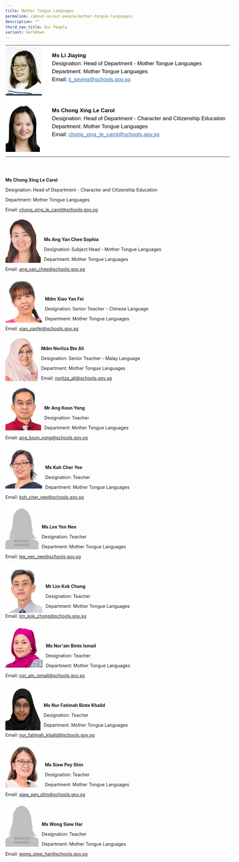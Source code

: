 ```yaml
---
title: Mother Tongue Languages
permalink: /about-us/our-people/mother-tongue-languages/
description: ""
third_nav_title: Our People
variant: markdown
---
```

<table style="margin: auto;
    outline: 0px;
    padding: 0px;
    border-collapse: collapse;
    clear: both;
    border: 1px solid transparent;
    table-layout: fixed;
    color: rgb(0, 0, 0);
    font-family: Helvetica, sans-serif;
    font-size: 17px;
    font-style: normal;
    font-variant-ligatures: normal;
    font-variant-caps: normal;
    font-weight: 400;
    letter-spacing: normal;
    orphans: 2;
    text-align: left;
    text-transform: none;
    white-space: normal;
    widows: 2;
    word-spacing: 0px;
    -webkit-text-stroke-width: 0px;
    background-color: rgb(255, 255, 255);
    text-decoration-thickness: initial;
    text-decoration-style: initial;
    text-decoration-color: initial;
    width: 840px;" class="ive_eobj_center ives_tab_kosong">
  <tbody style="margin: 0px; outline: 0px; padding: 0px">
    <tr style="margin: 0px; outline: 0px; padding: 0px">
      <td style="margin: 0px;
          outline: 0px;
          padding: 0px 15px 15px 0px;
          vertical-align: top;
          width: 130px;">
        <img style="margin: 0px 10px 0px 0px;
            outline: 0px;
            padding: 0px;
            border: none;
            max-width: 100%;
            float: left;
            width: 113px;
            height: 157px;" class="ive_eobj_left" alt="Tan Soon Hui.jpg" src="/images/Mother_Tongue/li_jiaying_1.jpg"><br style="margin: 0px; outline: 0px; padding: 0px">
      </td>
      <td style="margin: 0px;
          outline: 0px;
          padding: 0px 15px 15px 0px;
          vertical-align: top;">
        <br style="margin: 0px; outline: 0px; padding: 0px">
        <div style="margin: 0px;
            outline: 0px;
            padding: 0px;
            line-height: 24.99px;
            color: rgb(0, 0, 0);
            font-family: Helvetica, sans-serif;
            font-size: 17px;
            font-weight: 400;">
          <b style="margin: 0px; outline: 0px; padding: 0px">Ms Li Jiaying</b>
        </div>
        <div style="margin: 0px;
            outline: 0px;
            padding: 0px;
            line-height: 24.99px;
            color: rgb(0, 0, 0);
            font-family: Helvetica, sans-serif;
            font-size: 17px;
            font-weight: 400;">
          Designation: Head of Department - Mother Tongue Languages
        </div>
        <div style="margin: 0px;
            outline: 0px;
            padding: 0px;
            line-height: 24.99px;
            color: rgb(0, 0, 0);
            font-family: Helvetica, sans-serif;
            font-size: 17px;
            font-weight: 400;">
          Department: Mother Tongue Languages
        </div>
        <div style="margin: 0px;
            outline: 0px;
            padding: 0px;
            line-height: 24.99px;
            color: rgb(0, 0, 0);
            font-family: Helvetica, sans-serif;
            font-size: 17px;
            font-weight: 400;">
          Email:<span>&nbsp;</span><a style="margin: 0px;
              outline: 0px;
              padding: 0px;
              color: rgb(42, 103, 183);
              text-decoration: underline;" target="" href="mailto:li_jiaying@schools.gov.sg">li_jiaying@schools.gov.sg</a>
        </div>
      </td>
		</tr>
		<tr style="margin: 0px; outline: 0px; padding: 0px">
      <td style="margin: 0px;
          outline: 0px;
          padding: 0px 15px 15px 0px;
          vertical-align: top;">
        <img style="margin: 0px 10px 0px 0px;
            outline: 0px;
            padding: 0px;
            border: none;
            max-width: 100%;
            float: left;
            width: 107px;
            height: 161px;" class="ive_eobj_left" alt="Wu Danping.jpg" src="/images/School_Leaders/vanessa_cheng1.jpg"><br style="margin: 0px; outline: 0px; padding: 0px">
      </td>
      <td style="margin: 0px;
          outline: 0px;
          padding: 0px 15px 15px 0px;
          vertical-align: top;">
        <br style="margin: 0px; outline: 0px; padding: 0px">
        <div style="margin: 0px;
            outline: 0px;
            padding: 0px;
            line-height: 24.99px;
            color: rgb(0, 0, 0);
            font-family: Helvetica, sans-serif;
            font-size: 17px;
            font-weight: 400;">
          <b style="margin: 0px; outline: 0px; padding: 0px">Ms Chong Xing Le Carol</b>
        </div>
        <div style="margin: 0px;
            outline: 0px;
            padding: 0px;
            line-height: 24.99px;
            color: rgb(0, 0, 0);
            font-family: Helvetica, sans-serif;
            font-size: 17px;
            font-weight: 400;">
          Designation: Head of Department -&nbsp;Character and Citizenship Education
        </div>
        <div style="margin: 0px;
            outline: 0px;
            padding: 0px;
            line-height: 24.99px;
            color: rgb(0, 0, 0);
            font-family: Helvetica, sans-serif;
            font-size: 17px;
            font-weight: 400;">
          Department: Mother Tongue Languages
        </div>
        <div style="margin: 0px;
            outline: 0px;
            padding: 0px;
            line-height: 24.99px;
            color: rgb(0, 0, 0);
            font-family: Helvetica, sans-serif;
            font-size: 17px;
            font-weight: 400;">
          Email:<span>&nbsp;</span><a style="margin: 0px;
              outline: 0px;
              padding: 0px;
              color: rgb(42, 103, 183);
              text-decoration: underline;" target="" href="mailto:chong_xing_le_carol@schools.gov.sg">chong_xing_le_carol@schools.gov.sg</a>
        </div>
      </td>
    </tr>
 </tbody>
</table>

<br>
<p></p>


<p>
<br>
</p>
<p><strong>Ms Chong Xing Le Carol</strong>
</p>
<p>Designation: Head of Department -&nbsp;Character and Citizenship Education</p>
<p>Department: Mother Tongue Languages</p>
<p>Email:&nbsp;<a href="mailto:chong_xing_le_carol@schools.gov.sg" rel="noopener noreferrer nofollow" target=""><u>chong_xing_le_carol@schools.gov.sg</u></a>
</p>




<div class="isomer-image-wrapper">
<img style="margin: 0px 10px 0px 0px;
          outline: 0px;
          padding: 0px;
          border: none;
          max-width: 100%;
          float: left;
          width: 111px;
          height: 144px;" height="auto" width="100%" alt="Ang_yan_chee" src="/images/Mother_Tongue/ang_yan_chee.png">
</div>
<p>
<br>
</p>


<p>
<br>
</p>
<p><strong>Ms&nbsp;Ang Yan Chee Sophia</strong>
</p>
<p>Designation: Subject Head - Mother Tongue Languages</p>
<p>Department: Mother Tongue Languages</p>
<p>Email:&nbsp;<a href="mailto:ang_yan_chee@schools.gov.sg" rel="noopener noreferrer nofollow" target=""><u>ang_yan_chee@schools.gov.sg</u></a>
</p>




<div class="isomer-image-wrapper">
<img style="margin: 0px 10px 0px 0px;
          outline: 0px;
          padding: 0px;
          border: none;
          max-width: 100%;
          float: left;
          width: 114px;
          height: 145px;" height="auto" width="100%" alt="Xiao Yan Fei.jpg" src="/images/Mother_Tongue/Xiao%20Yan%20Fei.jpeg">
</div>
<p>
<br>
</p>


<p>
<br>
</p>
<p><strong>Mdm Xiao Yan Fei</strong>
</p>
<p>Designation: Senior Teacher - Chinese Language</p>
<p>Department: Mother Tongue Languages</p>
<p>Email:&nbsp;<a href="mailto:xiao_yanfei@schools.gov.sg" rel="noopener noreferrer nofollow" target=""><u>xiao_yanfei@schools.gov.sg</u></a>
</p>




<div class="isomer-image-wrapper">
<img style="margin: 0px 10px 0px 0px;
            outline: 0px;
            padding: 0px;
            border: none;
            max-width: 100%;
            float: left;
            width: 102px;
            height: 142px;" height="auto" width="100%" alt="Norliza Bte Ali web.jpg" src="/images/Mother_Tongue/Norliza%20Bte%20Ali%20web.jpeg">
</div>


<p>
<br>
</p>
<p><strong>Mdm Norliza Bte Ali</strong>
</p>
<p>Designation: Senior Teacher - Malay Language</p>
<p>Department: Mother Tongue Languages</p>
<p>Email:&nbsp;<a href="mailto:norliza_ali@schools.gov.sg" rel="noopener noreferrer nofollow" target=""><u>norliza_ali@schools.gov.sg</u></a>
</p>




<div class="isomer-image-wrapper">
<img style="margin: 0px 10px 0px 0px;
            outline: 0px;
            padding: 0px;
            border: none;
            max-width: 100%;
            float: left;
            width: 112px;
            height: 141px;" height="auto" width="100%" alt="Ang Koon Yong.jpg" src="/images/Mother_Tongue/Ang%20Koon%20Yong.jpeg">
</div>
<p>
<br>
</p>


<p>
<br>
</p>
<p><strong>Mr Ang Koon Yong</strong>
</p>
<p>Designation: Teacher</p>
<p>Department: Mother Tongue Languages</p>
<p>Email:&nbsp;<a href="mailto:ang_koon_yong@schools.gov.sg" rel="noopener noreferrer nofollow" target=""><u>ang_koon_yong@schools.gov.sg</u></a>
</p>




<div class="isomer-image-wrapper">
<img style="margin: 0px 10px 0px 0px;
            outline: 0px;
            padding: 0px;
            border: none;
            max-width: 100%;
            float: left;
            width: 115px;
            height: 137px;" height="auto" width="100%" alt="Koh Cher Yee.jpg" src="/images/Mother_Tongue/Koh%20Cher%20Yee.jpeg">
</div>
<p>
<br>
</p>


<p>
<br>
</p>
<p><strong>Ms Koh Cher Yee</strong>
</p>
<p>Designation: Teacher</p>
<p>Department: Mother Tongue Languages</p>
<p>Email:&nbsp;<a href="mailto:koh_cher_yee@schools.gov.sg" rel="noopener noreferrer nofollow" target=""><u>koh_cher_yee@schools.gov.sg</u></a>
</p>




<div class="isomer-image-wrapper">
<img style="margin: 0px 10px 0px 0px;
            outline: 0px;
            padding: 0px;
            border: none;
            max-width: 100%;
            float: left;
            width: 104px;
            height: 141px;" height="auto" width="100%" alt="Pang Hui Chin web.jpg" src="/images/sl_a_lady.png">
</div>
<p>
<br>
</p>


<p>
<br>
</p>
<p><strong>Ms Lee Yen Nee</strong>
</p>
<p>Designation: Teacher</p>
<p>Department: Mother Tongue Languages</p>
<p>Email:&nbsp;<a href="mailto:lee_yen_nee@schools.gov.sg" rel="noopener noreferrer nofollow" target=""><u>lee_yen_nee@schools.gov.sg</u></a>
</p>




<div class="isomer-image-wrapper">
<img style="margin: 0px 10px 0px 0px;
            outline: 0px;
            padding: 0px;
            border: none;
            max-width: 100%;
            float: left;
            width: 116px;
            height: 154px;" height="auto" width="100%" alt="Lim Kok Chong.jpg" src="/images/Mother_Tongue/Lim%20Kok%20Chong.jpeg">
</div>
<p>
<br>
</p>


<p>
<br>
</p>
<p><strong>Mr Lim Kok Chong</strong>
</p>
<p>Designation: Teacher</p>
<p>Department: Mother Tongue Languages</p>
<p>Email:&nbsp;<a href="mailto:lim_kok_chong@schools.gov.sg" rel="noopener noreferrer nofollow" target=""><u>lim_kok_chong@schools.gov.sg</u></a>
</p>




<div class="isomer-image-wrapper">
<img style="margin: 0px 10px 0px 0px;
            outline: 0px;
            padding: 0px;
            border: none;
            max-width: 100%;
            float: left;
            width: 117px;
            height: 139px;" height="auto" width="100%" alt="Norain Binte Ismail.jpg" src="/images/Mother_Tongue/Norain%20Binte%20Ismail.jpeg">
</div>
<p>
<br>
</p>


<p>
<br>
</p>
<p><strong>Ms Nor'ain Binte Ismail</strong>
</p>
<p>Designation: Teacher</p>
<p>Department: Mother Tongue Languages</p>
<p>Email:&nbsp;<a href="mailto:nor_ain_ismail@schools.gov.sg" rel="noopener noreferrer nofollow" target=""><u>nor_ain_ismail@schools.gov.sg</u></a>
</p>




<div class="isomer-image-wrapper">
<img style="margin: 0px 10px 0px 0px;
          outline: 0px;
          padding: 0px;
          border: none;
          max-width: 100%;
          float: left;
          width: 110px;
          height: 149px;" height="auto" width="100%" alt="pic.jpg" src="/images/Mother_Tongue/nur fatimah binte khalid.jpg">
</div>
<p>
<br>
</p>


<p>
<br>
</p>
<p><strong>Ms Nur Fatimah Binte Khalid</strong>
</p>
<p>Designation: Teacher</p>
<p>Department: Mother Tongue Languages</p>
<p>Email:&nbsp;<a href="mailto:Nur_Fatimah_Khalid@schools.gov.sg" rel="noopener noreferrer nofollow" target=""><u>nur_fatimah_khalid@schools.gov.sg</u></a>
</p>




<div class="isomer-image-wrapper">
<img style="margin: 0px 10px 0px 0px;
            outline: 0px;
            padding: 0px;
            border: none;
            max-width: 100%;
            float: left;
            width: 114px;
            height: 142px;" height="auto" width="100%" alt="siaw pey chin.jpg" src="/images/Mother_Tongue/siaw%20pey%20chin.jpeg">
</div>
<p>
<br>
</p>


<p>
<br>
</p>
<p><strong>Ms Siaw Pey Shin</strong>
</p>
<p>Designation: Teacher</p>
<p>Department: Mother Tongue Languages</p>
<p>Email:&nbsp;<a href="mailto:siaw_pey_shin@schools.gov.sg" rel="noopener noreferrer nofollow" target=""><u>siaw_pey_shin@schools.gov.sg</u></a>
</p>




<div class="isomer-image-wrapper">
<img style="margin: 0px 10px 0px 0px;
            outline: 0px;
            padding: 0px;
            border: none;
            max-width: 100%;
            float: left;
            width: 104px;
            height: 141px;" height="auto" width="100%" alt="Pang Hui Chin web.jpg" src="/images/sl_a_lady.png">
</div>
<p>
<br>
</p>


<p>
<br>
</p>
<p><strong>Ms Wong Siew Har</strong>
</p>
<p>Designation: Teacher</p>
<p>Department: Mother Tongue Languages</p>
<p>Email:&nbsp;<a href="mailto:wong_siew_har@schools.gov.sg" rel="noopener noreferrer nofollow" target=""><u>wong_siew_har@schools.gov.sg</u></a>
</p>




<p></p>